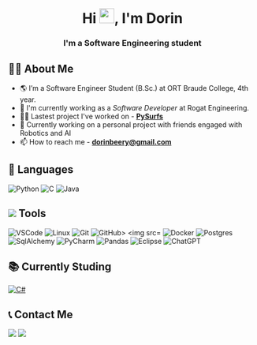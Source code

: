 <h1 align="center">Hi <img src="https://raw.githubusercontent.com/MartinHeinz/MartinHeinz/master/wave.gif" width="30px" height="30px" />, I'm Dorin</h1>
<h3 align="center">I'm a Software Engineering student</h3>

## 👩‍🎓 About Me

- 🌎 I’m a Software Engineer Student (B.Sc.) at ORT Braude College, 4th year.
- 🔭 I'm currently working as a *Software Developer* at Rogat Engineering.
- 👩‍💻 Lastest project I've worked on -  **[PySurfs](https://github.com/DorinBe/PySurfs)**
- 🌱 Currently working on a personal project with friends engaged with Robotics and AI
- 📫 How to reach me - **dorinbeery@gmail.com**

## 🚀 Languages
<p align="left">
    <img src="https://img.icons8.com/fluency/48/000000/python.png"/ title="Python">
    <img src="https://img.icons8.com/color/50/000000/c-programming.png"/ title="C">
    <img src="https://icons.iconarchive.com/icons/tatice/cristal-intense/48/Java-icon.png"/ title="Java">
</p>


## <img src="https://img.icons8.com/emoji/28/000000/hammer-and-wrench.png"/> Tools
<p align="left">
<img src="https://img.icons8.com/color/50/000000/visual-studio-code-2019.png"/ title="VSCode">
<img src="https://img.icons8.com/color/50/000000/linux--v1.png"/ title="Linux">
<img src="https://img.icons8.com/color/50/000000/git.png"/ title="Git">
<img src="https://img.icons8.com/ios/48/null/github--v1.png"/ title="GitHub>
<img src="https://img.icons8.com/color/48/null/redis.png"/ title="Redis">
<img src="https://img.icons8.com/color/48/null/docker.png"/ title="Docker">
<img src="https://img.icons8.com/color/48/null/postgreesql.png"/ title="Postgres">
<img src="https://img.imgy.org/DvkY.jpg"/ title="SqlAlchemy">
<img src="https://img.icons8.com/color/48/000000/pycharm.png"/ title="PyCharm">
<img src="https://img.icons8.com/color/48/000000/pandas.png"/ title="Pandas">
<img src="https://img.icons8.com/external-tal-revivo-shadow-tal-revivo/48/000000/external-eclipse-an-integrated-development-environment-used-in-computer-programming-logo-shadow-tal-revivo.png"/ title="Eclipse">
<img src="https://img.icons8.com/nolan/64/chatgpt.png"/ title="ChatGPT">
</p>

## 📚 Currently Studing
<p align="left">
<a href="#"><img src="https://img.icons8.com/color/48/000000/c-sharp-logo-2.png" title="C#"/></a>
</p>

## 📞 Contact Me
<p align="left">
    <a href="https://www.linkedin.com/in/dorin-beery-4688b6201/" target="_blank" title="Dorin's Linkedin"> <img src="https://img.icons8.com/color/50/000000/linkedin.png"/></a>
    <a href="mailto:Dorinbeery@gmail.com" title="Dorin's Mail"> <img src="https://img.icons8.com/fluency/50/000000/mail.png"/></a>
</p>
